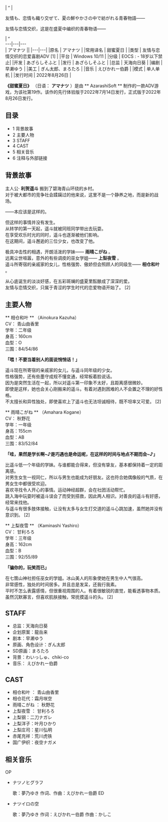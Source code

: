 |  “  | 

友情も、恋情も織り交ぜて、夏の鮮やかさの中で紡がれる青春物語――

友情与恋情交织，这是在盛夏中编织的青春物语——

|  ”  
---|---|---  
|  アマナツ  ||
|---|---|
|原名  |  アマナツ   |
|常用译名  |  甜蜜夏日   |
|类型  |  友情与恋情交织的恋爱喜剧ADV  [1]   |
|平台  |  Windows 10/11   |
|分级  |    EOCS  :    \- 18岁以下禁止|
|开发  |  あざらしそふと   |
|发行  |  あざらしそふと   |
|总监  |  天海向日葵   |
|编剧  |  早濑ゆう   |
|美工  |  ぎん太郎、まろたろ   |
|音乐  |  えびかれー伯爵   |
|模式  |  单人单机   |
|发行时间  |  2022年8月26日   |
  
**《甜蜜夏日》** （日语：  **アマナツ** ）是由 ** AzarashiSoft  **
制作的一款ADV游戏，为该社第19作。该作的先行体验版于2022年7月14日发行，正式版于2022年8月26日发行。

##  目录

  * 1  背景故事 
  * 2  主要人物 
  * 3  STAFF 
  * 4  CAST 
  * 5  相关音乐 
  * 6  注释与外部链接 

##  背景故事

主人公· **利贺遥斗** 搬到了碧海青山环绕的乡村。  
对于被大都市的竞争社会蹂躏过的他来说，这里不是一个静养之地，而是新的战场。  
  
——本应该是这样的。  
  
但这样的事情并没有发生。  
从转学的第一天起，遥斗就被同班同学带出去玩耍。  
在享受欢乐时光的同时，遥斗也逐渐被他们影响。  
在这期间，遥斗邂逅的三位少女，也改变了他。  
  
极具冲击性的相遇，开朗活泼的学妹——  **雨晴こがね** 。  
远离尘世喧嚣，意外的有些调皮的巫女学姐——  **上梨夜雪** 。  
遥斗所寄宿的亲戚家的女儿，性格强势、傲娇但会照顾人的同级生——  **相仓和叶** 。  
  
从心底诞生的淡淡好感，在五彩斑斓的盛夏里酝酿成了深深的爱。  
友情与恋情交织，只属于青涩的学生时代的恋爱物语开始了。  [2]

##  主要人物

** 相仓和叶  ** （Ainokura Kazuha）  
CV：  青山由香里  
学年：二年级  
身高：160cm  
血型：O  
三围：84/54/86  

  
**「喂！不要当着别人的面说悄悄话！」**  
  
遥斗现在所寄宿的亲戚家的女儿，与遥斗同年级的少女。  
性格强势，还有些墨守成规不懂变通，经常板着脸说话。  
因为是突然生活在一起，所以对遥斗第一印象不太好，且距离感很微妙。  
即使是这样，她也会关心刚搬来的遥斗。有着对遇到困难的人不会置之不理的好性格。  
不太擅长和异性独处，即使喜欢上了遥斗也无法坦诚相待，既不坦率又可爱。  [2]

** 雨晴こがね  ** （Amahara Kogane）  
CV：  秋野花  
学年：一年级  
身高：155cm  
血型：AB  
三围：83/52/84  

  
**「哇，果然是学长啊~♪是巧遇也是命运呢，在这样的时间与地点不期而会~♪」**  
  
比遥斗低一个年级的学妹。与谁都能合得来，但没有挚友，基本都保持着一定的距离感。  
对男生女生一视同仁，所以与男生也能成为好朋友。这也符合她偶像般的气质，在男女生中都很受欢迎。  
喜欢寻找令人开心的事情。运动神经超群，会在社团活动帮忙。  
跳入海中玩耍时被遥斗误会了而受到搭救，因此两人相识。对善良的遥斗有好感，经常来找他。  
与遥斗有很多肢体接触，让没有太多与女生打交道的遥斗心跳加速，虽然她并没有意识到。  [2]

** 上梨夜雪  ** （Kaminashi Yashiro）  
CV：  甘利ろろ  
学年：三年级  
身高：162cm  
血型：B  
三围：92/55/89  

  
**「骗你的，玩笑而已」**  
  
在七箇山神社担任巫女的学姐。冰山美人的形象使她在男生中人气很高。  
非常感性，独处的时间居多。并且总是发呆，还我行我素。  
平时不怎么表露感情，但很重视周围的人。有着很敏锐的直觉，能看透事物本质。  
虽然沉默寡言，但喜欢肌肤接触，常抚摸遥斗的头。  [2]

##  STAFF

  * 总监：天海向日葵 
  * 企划原案：龍岳来 
  * 剧本：早濑ゆう 
  * 原画、角色设计：ぎん太郎 
  * SD原画：まろたろ 
  * 背景：わいっしゅ、chiki-co 
  * 音乐：  えびかれー伯爵 

##  CAST

  * 相仓和叶  ：  青山由香里 
  * 相仓花代：霜月咲空 
  * 雨晴こがね  ：  秋野花 
  * 上梨夜雪  ：  甘利ろろ 
  * 上梨钢：二刀ナガレ 
  * 上梨洋子：叶月ひかり 
  * 上梨庄司：星川弘明 
  * 赤尾充祥：荒川虎铁 
  * 国广伊织：夜空ナガメ 

##  相关音乐

OP

  * ナツノヒグラフ 

     歌：夢乃ゆき 
     作词、作曲：えびかれー伯爵 
ED

  * ナツイロの空 

     歌：夢乃ゆき 
     作词：えびかれー伯爵 
     作曲：かしこ 